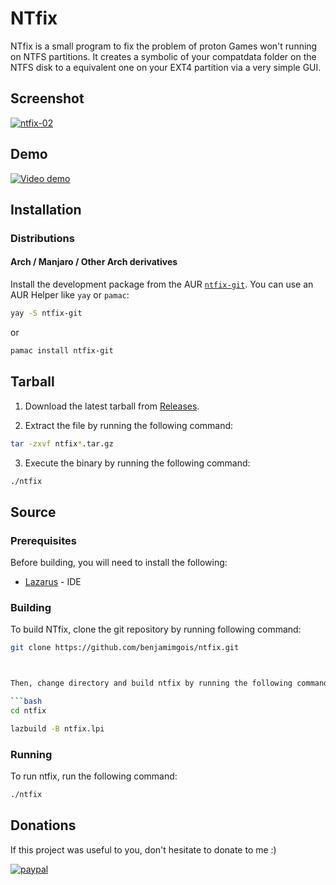 # NTfix

NTfix is a small program to fix the problem of proton Games won't running on NTFS partitions. It creates a symbolic of your compatdata folder on the NTFS disk to a equivalent one on your EXT4 partition via a very simple GUI.


## Screenshot

<a href="https://ibb.co/d5zgtPb"><img src="https://i.ibb.co/W2Yt0kD/ntfix-02.png" alt="ntfix-02" border="0"></a>


## Demo

[![Video demo](https://yt-embed.herokuapp.com/embed?v=0EoLQy4eKhs)](https://www.youtube.com/watch?v=0EoLQy4eKhs "NTfix Demonstration")

## Installation 

### Distributions

#### Arch / Manjaro / Other Arch derivatives

Install the development package from the AUR [`ntfix-git`](https://aur.archlinux.org/packages/ntfix-git//). You can use an AUR Helper like `yay` or `pamac`:

```bash
yay -S ntfix-git
```
or

```bash
pamac install ntfix-git
```


## Tarball

1. Download the latest tarball from [Releases](https://github.com/benjamimgois/ntfix/releases).

2. Extract the file by running the following command:

```bash
tar -zxvf ntfix*.tar.gz
```

3. Execute the binary by running the following command:

```bash
./ntfix
```

## Source

### Prerequisites

Before building, you will need to install the following:

 - [Lazarus](https://github.com/graemeg/lazarus) - IDE

### Building

To build NTfix, clone the git repository by running following command:

```bash
git clone https://github.com/benjamimgois/ntfix.git



Then, change directory and build ntfix by running the following commands:

```bash
cd ntfix

lazbuild -B ntfix.lpi
```

### Running

To run ntfix, run the following command:

```bash
./ntfix
```


## Donations

If this project was useful to you, don't hesitate to donate to me :)

[![paypal](https://www.paypalobjects.com/en_US/i/btn/btn_donateCC_LG.gif)](https://www.paypal.com/cgi-bin/webscr?cmd=_s-xclick&hosted_button_id=Q5EYYEJ5NSJAU&source=url)


